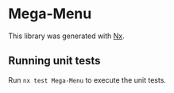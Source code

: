 # Mega-Menu

This library was generated with [Nx](https://nx.dev).

## Running unit tests

Run `nx test Mega-Menu` to execute the unit tests.
